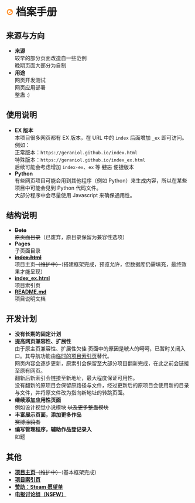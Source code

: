 # <img src="./Pages/Public/icon/Logo.svg" width="20em"> **档案手册**  

## **来源与方向**  

- **来源**  
较早的部分页面改造自一些范例  
晚期页面大部分为自制  
- **用途**  
网页开发测试  
网页应用部署  
整蛊 :)  

## **使用说明**  

- **EX 版本**  
本项目很多网页都有 EX 版本，在 URL 中的 `index` 后面增加 `_ex` 即可访问。例如：  
正常版本：`https://geraniol.github.io/index.html`  
特殊版本：`https://geraniol.github.io/index_ex.html`  
后续可能会考虑增加 `index-ex`、`ex` 等 ~~健忘~~ 便捷版本  
- **Python**  
有些网页项目可能会用到其他程序（例如 Python）来生成内容，所以在某些项目中可能会见到 Python 代码文件。  
大部分程序中会尽量使用 Javascript 来确保通用性。  

## **结构说明**  

- ~~**Data**~~  
~~原页面目录~~（已废弃，原目录保留为兼容性选项）  
- **Pages**  
子页面目录  
- ~~**[index.html](./index.html)**~~  
项目主页~~（维护中）~~（搭建框架完成，预览允许，但数据库仍需填充，最终效果才能呈现）  
- **[index_ex.html](./index_ex.html)**  
项目索引页  
- **[README.md](./README.md)**  
项目说明文档  

## **开发计划**  
- **没有长期的固定计划**  
- **提高网页兼容性、扩展性**  
由于原主页兼容性、扩展性欠佳 ~~页面中的原因是唬人的呵呵~~，已暂时关闭入口。其导航功能由[临时的项目索引页](https://geraniol.github.io/index_ex.html)替代。  
网页内容会逐步更新，原索引会保留至大部分项目翻新完成，在此之前会链接至原有网页。  
翻新后新索引会链接至新地址，最大程度保证可用性。  
没有翻新的原项目会保留原路径与文件，经过更新后的原项目会使用新的目录与文件，并将原文件改为指向新地址的转跳页面。  
- **继续添加应用性页面**  
例如设计视觉小说模块 ~~以及更多整蛊模块~~  
- **丰富展示页面，添加更多作品**  
~~赛博涂鸦者~~  
- **编写管理程序，辅助作品登记录入**  
如题  

## **其他**  
- **[项目主页](https://geraniol.github.io/index.html)**~~（维护中）~~（基本框架完成）  
- **[项目索引页](https://geraniol.github.io/index_ex.html)**  
- **[赞助：Steam 愿望单](https://store.steampowered.com/wishlist/profiles/76561199089877858/)**  
- **[电报讨论组（NSFW）](https://t.me/+94Cepvt2pbswNWJl)**  
